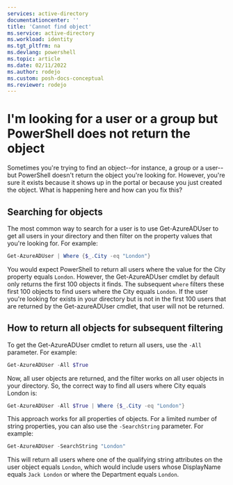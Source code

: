```yaml
---
services: active-directory
documentationcenter: ''
title: 'Cannot find object'
ms.service: active-directory
ms.workload: identity
ms.tgt_pltfrm: na
ms.devlang: powershell
ms.topic: article
ms.date: 02/11/2022
ms.author: rodejo
ms.custom: posh-docs-conceptual
ms.reviewer: rodejo
---
```

# I'm looking for a user or a group but PowerShell does not return the object

Sometimes you're trying to find an object--for instance, a group or a user--but PowerShell doesn't return the object you're looking for. However, you're sure it exists because it shows up in the portal or because you just created the object.
What is happening here and how can you fix this?

## Searching for objects

The most common way to search for a user is to use Get-AzureADUser to get all users in your directory and then filter on the property values that you're looking for. For example:

```powershell
Get-AzureADUser | Where {$_.City -eq "London"}
```

You would expect PowerShell to return all users where the value for the City property equals `London`. However, the Get-AzureADUser cmdlet by default only returns the first 100 objects it finds. The subsequent `where` filters these first 100 objects to find users where the City equals `London`. If the user you're looking for exists in your directory but is not in the first 100 users that are returned by the Get-azureADUser cmdlet, that user will not be returned.

## How to return all objects for subsequent filtering

To get the Get-AzureADUser cmdlet to return all users, use the `-All` parameter. For example:

```powershell
Get-AzureADUser -All $True
```

Now, all user objects are returned, and the filter works on all user objects in your directory. So, the correct way to find all users where City equals London is:

```powershell
Get-AzureADUser -All $True | Where {$_.City -eq "London"}
```

This approach works for all properties of objects. For a limited number of string properties, you can also use the `-SearchString` parameter. For example:

```powershell
Get-AzureADUser -SearchString "London"
```

This will return all users where one of the qualifying string attributes on the user object equals `London`, which would include users whose DisplayName equals `Jack London` or where the Department equals `London`.
